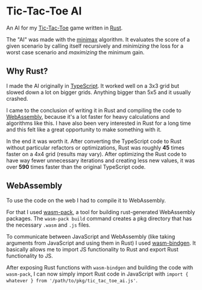 # Tic-Tac-Toe AI

An AI for my [Tic-Tac-Toe](https://gamitopia.herokuapp.com/tic-tac-toe) game written in [Rust](https://www.rust-lang.org/).

The "AI" was made with the [minimax](https://en.wikipedia.org/wiki/Minimax) algorithm. It evaluates the score of a given scenario by calling itself recursively and _minimizing_ the loss for a worst case scenario and _maximizing_ the minimum gain.

## Why Rust?

I made the AI originally in [TypeScript](https://www.typescriptlang.org/). It worked well on a 3x3 grid but slowed down a lot on bigger grids. Anything bigger than 5x5 and it usually crashed.

I came to the conclusion of writing it in Rust and compiling the code to [WebAssembly](https://webassembly.org/), because it's a lot faster for heavy calculations and algorithms like this. I have also been very interested in Rust for a long time and this felt like a great opportunity to make something with it.

In the end it was worth it. After converting the TypeScript code to Rust without particular refactors or optimizations, Rust was roughly **45** times faster on a 4x4 grid (results may vary). After optimizing the Rust code to have way fewer unnecessary iterations and creating less new values, it was over **590** times faster than the original TypeScript code.

## WebAssembly

To use the code on the web I had to compile it to WebAssembly.

For that I used [wasm-pack](https://github.com/rustwasm/wasm-pack), a tool for building rust-generated WebAssembly packages. The `wasm-pack build` command creates a pkg directory that has the necessary `.wasm` and `.js` files.

To communicate between JavaScript and WebAssembly (like taking arguments from JavaScript and using them in Rust) I used [wasm-bindgen](https://rustwasm.github.io/docs/wasm-bindgen). It basically allows me to import JS functionality to Rust and export Rust functionality to JS.

After exposing Rust functions with `wasm-bindgen` and building the code with `wasm-pack`, I can now simply import Rust code in JavaScript with `import { whatever } from '/path/to/pkg/tic_tac_toe_ai.js'`.
